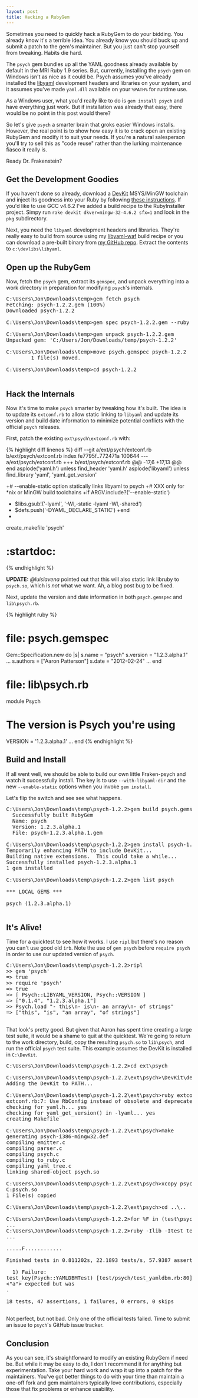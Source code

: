 ```yaml
---
layout: post
title: Hacking a RubyGem
---
```


Sometimes you need to quickly hack a RubyGem to do your bidding. You already know
it's a terrible idea. You already know you should buck up and submit a patch to the
gem's maintainer. But you just can't stop yourself from tweaking. Habits die hard.

The `psych` gem bundles up all the YAML goodness already available by default in
the MRI Ruby 1.9 series. But, currently, installing the `psych` gem on Windows
isn't as nice as it could be. Psych assumes you've already installed the [libyaml](http://pyyaml.org/wiki/LibYAML)
development headers and libraries on your system, and it assumes you've made
`yaml.dll` available on your `%PATH%` for runtime use.

As a Windows user, what you'd really like to do is `gem install psych` and have
everything just work. But if installation was already that easy, there would be
no point in this post would there?

So let's give `psych` a smarter brain that groks easier Windows installs.
However, the real point is to show how easy it is to crack open an existing
RubyGem and modify it to suit your needs. If you're a natural salesperson you'll
try to sell this as "code reuse" rather than the lurking maintenance fiasco it
really is.

Ready Dr. Frakenstein?

## Get the Development Goodies

If you haven't done so already, download a [DevKit](http://rubyinstaller.org/downloads)
MSYS/MinGW toolchain and inject its goodness into your Ruby by following
[these instructions](https://github.com/oneclick/rubyinstaller/wiki/Development-Kit).
If you'd like to use GCC v4.6.2 I've added a build recipe to the RubyInstaller project.
Simpy run `rake devkit dkver=mingw-32-4.6.2 sfx=1` and look in the `pkg` subdirectory.

Next, you need the `libyaml` development headers and libraries. They're really easy
to build from source using my [libyaml-waf](https://github.com/jonforums/libyaml-waf)
build recipe or you can download a pre-built binary from [my GitHub repo](https://github.com/jonforums/libyaml-waf/downloads).
Extract the contents to `c:\devlibs\libyaml`.

## Open up the RubyGem

Now, fetch the `psych` gem, extract its `gemspec`, and unpack everything into a
work directory in preparation for modifying `psych`'s internals.

<pre class="shell">
C:\Users\Jon\Downloads\temp>gem fetch psych
Fetching: psych-1.2.2.gem (100%)
Downloaded psych-1.2.2

C:\Users\Jon\Downloads\temp>gem spec psych-1.2.2.gem --ruby > psych.gemspec

C:\Users\Jon\Downloads\temp>gem unpack psych-1.2.2.gem
Unpacked gem: 'C:/Users/Jon/Downloads/temp/psych-1.2.2'

C:\Users\Jon\Downloads\temp>move psych.gemspec psych-1.2.2
        1 file(s) moved.

C:\Users\Jon\Downloads\temp>cd psych-1.2.2

</pre>

## Hack the Internals

Now it's time to make `psych` smarter by tweaking how it's built. The idea is
to update its `extconf.rb` to allow static linking to `libyaml` and update its
version and build date information to minimize potential conflicts with the
official `psych` releases.

First, patch the existing `ext\psych\extconf.rb` with:

{% highlight diff linenos %}
diff --git a/ext/psych/extconf.rb b/ext/psych/extconf.rb
index fe7795f..772471a 100644
--- a/ext/psych/extconf.rb
+++ b/ext/psych/extconf.rb
@@ -17,6 +17,13 @@ end
 asplode('yaml.h')  unless find_header  'yaml.h'
 asplode('libyaml') unless find_library 'yaml', 'yaml_get_version'
 
+# --enable-static option statically links libyaml to psych
+# XXX only for *nix or MinGW build toolchains
+if ARGV.include?('--enable-static')
+  $libs.gsub!('-lyaml', '-Wl,-static -lyaml -Wl,-shared')
+  $defs.push('-DYAML_DECLARE_STATIC')
+end
+
 create_makefile 'psych'
 
 # :startdoc:
{% endhighlight %}

**UPDATE:** _@luislavena_ pointed out that this will also static link libruby
to `psych.so`, which is _not_ what we want. Ah, a blog post bug to be fixed.

Next, update the version and date information in both `psych.gemspec` and
`lib\psych.rb`.

{% highlight ruby %}
# file: psych.gemspec
Gem::Specification.new do |s|
  s.name = "psych"
  s.version = "1.2.3.alpha.1"
  ...
  s.authors = ["Aaron Patterson"]
  s.date = "2012-02-24"
  ...
end

# file: lib\psych.rb
module Psych
  # The version is Psych you're using
  VERSION         = '1.2.3.alpha.1'
  ...
end
{% endhighlight %}

## Build and Install

If all went well, we should be able to build our own little Fraken-psych and
watch it successfully install. The key is to use `--with-libyaml-dir` and the new
`--enable-static` options when you invoke `gem install`.

Let's flip the switch and see see what happens.

<pre class="shell">
C:\Users\Jon\Downloads\temp\psych-1.2.2>gem build psych.gemspec
  Successfully built RubyGem
  Name: psych
  Version: 1.2.3.alpha.1
  File: psych-1.2.3.alpha.1.gem

C:\Users\Jon\Downloads\temp\psych-1.2.2>gem install psych-1.2.3.alpha.1.gem -- --with-libyaml-dir=c:\devlibs\libyaml --enable-static
Temporarily enhancing PATH to include DevKit...
Building native extensions.  This could take a while...
Successfully installed psych-1.2.3.alpha.1
1 gem installed

C:\Users\Jon\Downloads\temp\psych-1.2.2>gem list psych

*** LOCAL GEMS ***

psych (1.2.3.alpha.1)

</pre>

## It's Alive!

Time for a quicktest to see how it works. I use `ripl` but there's no reason
you can't use good old `irb`. Note the use of `gem psych` before `require psych`
in order to use our updated version of `psych`.

<pre class="shell">
C:\Users\Jon\Downloads\temp\psych-1.2.2>ripl
>> gem 'psych'
=> true
>> require 'psych'
=> true
>> [ Psych::LIBYAML_VERSION, Psych::VERSION ]
=> ["0.1.4", "1.2.3.alpha.1"]
>> Psych.load "- this\n- is\n- an array\n- of strings"
=> ["this", "is", "an array", "of strings"]

</pre>

That look's pretty good. But given that Aaron has spent time creating a large test
suite, it would be a shame to quit at the quicktest. We're going to return to
the work directory, build, copy the resulting `psych.so` to `lib\psych`, and run
the official `psych` test suite. This example assumes the DevKit is installed in
`C:\DevKit`.

<pre class="shell">
C:\Users\Jon\Downloads\temp\psych-1.2.2>cd ext\psych

C:\Users\Jon\Downloads\temp\psych-1.2.2\ext\psych>\DevKit\devkitvars.bat
Adding the DevKit to PATH...

C:\Users\Jon\Downloads\temp\psych-1.2.2\ext\psych>ruby extconf.rb --with-libyaml-dir=c:\devlibs\libyaml --enable-static
extconf.rb:7: Use RbConfig instead of obsolete and deprecated Config.
checking for yaml.h... yes
checking for yaml_get_version() in -lyaml... yes
creating Makefile

C:\Users\Jon\Downloads\temp\psych-1.2.2\ext\psych>make
generating psych-i386-mingw32.def
compiling emitter.c
compiling parser.c
compiling psych.c
compiling to_ruby.c
compiling yaml_tree.c
linking shared-object psych.so

C:\Users\Jon\Downloads\temp\psych-1.2.2\ext\psych>xcopy psych.so ..\..\lib
C:psych.so
1 File(s) copied

C:\Users\Jon\Downloads\temp\psych-1.2.2\ext\psych>cd ..\..

C:\Users\Jon\Downloads\temp\psych-1.2.2>for %F in (test\psych\test_*.rb) do ruby -Ilib -Itest %F
...
C:\Users\Jon\Downloads\temp\psych-1.2.2>ruby -Ilib -Itest test\psych\test_yamldbm.rb
...

.....F............

Finished tests in 0.811202s, 22.1893 tests/s, 57.9387 assertions/s.

  1) Failure:
test_key(Psych::YAMLDBMTest) [test/psych/test_yamldbm.rb:80]:
<"a"> expected but was
<nil>.

18 tests, 47 assertions, 1 failures, 0 errors, 0 skips

</pre>

Not perfect, but not bad. Only one of the official tests failed. Time to submit
an issue to `psych`'s GitHub issue tracker.

## Conclusion

As you can see, it's straightforward to modify an existing RubyGem if need be.
But while it may be easy to do, I don't recommend it for anything but experimentation.
Take your hard work and wrap it up into a patch for the maintainers. You've got
better things to do with your time than maintain a one-off fork and gem
maintainers typically love contributions, especially those that fix problems
or enhance usability.
